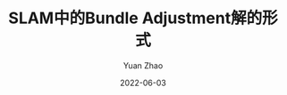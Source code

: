 ---
layout:     post
title:      SLAM中的Bundle Adjustment解的形式
subtitle:   
date:       2022-06-03
author:     Yuan Zhao
header-img: img/bg-default.jpg
catalog: true
tags:
    - SLAM
    - Bundle Adjustment
    - 计算机视觉
---